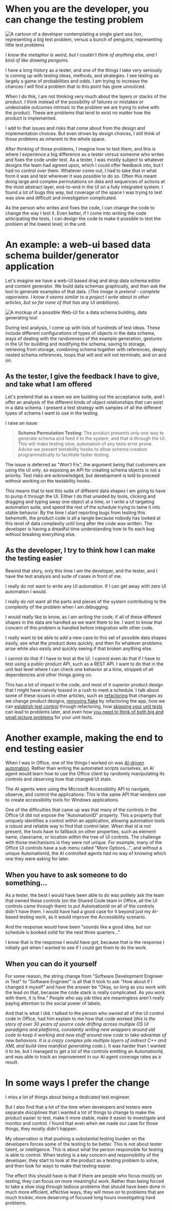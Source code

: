 When you are the developer, you can change the testing problem
=======================================================
![A cartoon of a developer contemplating a single giant sea lion, representing a big test problem, versus a bunch of penguins, representing little test problems](/assets/testproblems_sealion_penguins.png)

_I know the metaphor is weird, but I couldn't think of anything else, and
I kind of like drawing penguins._

I have a long history as a tester, and one of the things
I take very seriously is coming up with testing ideas, methods,
and strategies. I see testing as largely a game of probabilities
and odds. I am trying to increase the chances I will find a problem
that to this point has gone unnoticed.

When I do this, I am not thinking very much about the layers
or stacks of the product. I think instead of the possibility
of failures or mistakes or undesirable outcomes intrinsic to
the problem we are trying to solve with the product. These are
problems that tend to exist no matter how the product is implemented.

I add to that issues and risks that come about from the design
and implementation choices. But even driven by design choices, I still
think of those problems as inherent to the whole space.

After thinking of those problems, I imagine how to test them, and this
is where I experience a big difference as a tester versus someone
who writes and fixes the code under test. As a tester, I was mostly
subject to whatever designs the team had agreed upon, which I could
offer feedback into, but I had no control over them. Whatever come out,
I had to take that in what form it was and test wherever it was possible
to do so. Often this meant doing large and complex permutations on data
and sequences of actions at the most abstract layer, end-to-end in the
UI on a fully integrated system. I found a lot of bugs this way, but
coverage of the space I was trying to test was slow and difficult
and investigation complicated.

As the person who writes and fixes the code, I can change the code
to change the way I test it. Even better, if I come into writing the
code anticipating the tests, I can design the code to make it possible
to test the problem at the lowest level; in the unit.

An example: a web-ui based data schema builder/generator application
========================================================
Let's imagine we have a web-UI based drag and drop data schema
editor and content generator. We build data schemas graphically,
and then ask the tool to generate examples of that data. (_This
image is pretend - complete vaporware. I know it seems similar
to a project I write about in other articles, but so
far none of that has any UI ambitions_).

![A mockup of a possible Web-UI for a data schema building, data generating tool](/assets/datamaker_hypothetical.png)

During test analysis, I come up with lists of hundreds of test ideas.
These include different configurations of types of objects in the data
schema, ways of dealing with the randomness of the example generation,
gestures in the UI for building and modifying the schema, saving to
storage, retrieving from storage, combining schema together with references,
deeply nested schema references, loops that will and will not terminate, and
on and on.

As the tester, I give the feedback I have to give, and take what I am offered
----------------------------------------------------------
Let's pretend that as a team we are building out the acceptance suite,
and I offer an analysis of the different kinds of object relationships
that can exist in a data schema. I present a test strategy with samples of all
the different types of schema I want to use in the testing.

I raise an issue:
> __Schema Permutation Testing__: The product presents only one way to
> generate schema and feed it to the system, and that is through the UI. This
> will make testing slow, automation of any tests error prone. Advise we
> present testability hooks to allow schema creation programmatically to
> facilitate faster testing.

The issue is deferred as "Won't Fix", the argument being that customers are using the
UI only, so exposing an API for creating schema objects is not a priority. Test risks
are acknowledged, but development is told to proceed without working on the
testability hooks. 

This means that to test this suite of different data shapes I am going to have
to pump it through the UI. Either I do that unaided by tools, clicking and dragging
and typing away one object at a time, or I write a UI targeting automation suite, and
spend the rest of the schedule trying to tame it into stable behavior. By the time I start
reporting bugs from testing this behemoth, the product code is all a tangle because
nobody has looked at this level of data complexity until long after the code was written.
The developer is having a dreadful time understanding how to fix each bug without
breaking everything else.

As the developer, I try to think how I can make the testing easier
------------------------------------------------------------
Rewind that story, only this time I am the developer, and the tester, and
I have the test analysis and suite of cases in front of me.

I really do not want to write any UI automation. If I can get away with zero
UI automation I would.

I really do not want all the parts and pieces of the system contributing
to the complexity of the problem when I am debugging.

I would really like to know, as I am writing the code, if all of these different
shapes in the data are handled as we want them to be. I want to know
that concern of this problem is handled before integration with other code.

I really want to be able to add a new case to this set of possible data
shapes easily, see what the product does quickly, and then fix whatever
problems arise while also easily and quickly seeing if that broken anything else.

I cannot do that if I have to test at the UI. I cannot even do that if I have
to test using a public product API, such as a REST API. I want to do that in the unit
test level where I can check one behavior at a time, stripped of all dependencies and
other things going on.

This has a lot of impact in the code, and most of it superior product design
that I might have naively tossed in a rush to meet a schedule. I talk about
some of these issues in other articles, such as <a href="https://waynemroseberry.github.io/2023/11/27/Automation-refactoring-as-the-app-changes.html">refactoring</a> that changes as we
change product designs, <a href="https://waynemroseberry.github.io/2023/12/18/When-the-product-needs-to-change-to-remove-flake.html">removing flake</a>
by refactoring the app, how we can <a href="https://waynemroseberry.github.io/2023/12/30/Flake-is-about-control.html"> establish
test control</a> through refactoring, how <a href="https://waynemroseberry.github.io/2024/01/13/Diary-of-a-developer-fixing-their-own-lazy-mistake.html">skipping
your unit tests</a> can lead to problems later, and even how <a href="https://waynemroseberry.github.io/2024/01/29/Caught-myself-in-a-fragile-unit-test-bad-habit.html">
you need to think of both big and small picture problems</a> for your unit tests.

Another example, making the end to end testing easier
===============================================================
When I was in Office, one of the things I worked on was <a href="https://waynemroseberry.github.io/2023/09/10/lessons-learned-using-an-ai-army-to-test-office.html">AI-driven automation</a>.
Rather than writing the automated scripts ourselves, an AI agent would
learn how to use the Office client by randomly manipulating its controls
and observing how that changed UI state.

The AI agents were using the Microsoft Accessibility API to navigate,
observe, and control the applications. This is the same API that vendors
use to create accessibility tools for Windows applications.

One of the difficulties that came up was that many of the controls in the
Office UI did not expose the "AutomationID" property. This a property
that uniquely identifies a control within an application, allowing automation
tools a robust and reliable way to find that control later. When that id is
not present, the tools have to fallback on other properties, such as element
name, classname, or location within the tree of UI controls. The challenge with
those mechanisms is they were not unique. For example, many of the Office UI
controls have a sub menu called "More Options...", and without a unique
AutomationId, the AI controlled agents had no way of knowing which one
they were asking for later.

When you have to ask someone to do something...
--------------------------------------------------------------
As a tester, the best I would have been able to do was politely ask
the team that owned these controls (on the Shared Code team in Office, all
the UI controls came through them) to put AutomationId on all of the controls
didn't have them. I would have had a good case for it beyond just my AI-based
testing work, as it would improve the Accessibility scenario.

And the response would have been "sounds like a good idea, but our schedule
is booked solid for the next three quarters..."

I know that is the response I would have got, because that is the response
I initially got when I wanted to see if I could get them to do the work.

When you can do it yourself
--------------------------------------------------------------
For some reason, the string change from "Software Development Engineer in Test"
to "Software Engineer" is all that it took to ask "How about if I changed
it myself" and have the answer be "Okay, so long as you work with
the lead on that, because the code stack is really complicated. As
you work with them, it is fine." People who say job titles are meaningless
aren't really paying attention to the social power of labels.

And that is what I did. I talked to the person who owned all of the UI
control code in Office, had him explain to me how that code worked (_this is the
story of over 30 years of source code drifting across multiple OS UI paradigms
and platforms, constantly writing new wrappers around old code to keep it working
and new stuff around new code to take advantae of new behaviors. It is a
crazy complex pile multiple layers of indirect C++ and XML and build-time manifest generating code._).
It was harder than I wanted it to be, but I managed to get a lot
of the controls emitting an AutomationId, and was able to track
an improvement in our AI agent coverage rates as a result.

In some ways I prefer the change
==============================================================
I miss a lot of things about being a dedicated test engineer.

But I also find that a lot of the time when developers and testers
were separate disciplines that I wanted a lot of things to change to
make the product easier to test, make it more stable, make it easier
to investigate and monitor and control. I found that even when we made
our case for those things, they mostly didn't happen.

My observation is that pushing a substantial testing burden on the
developers forces some of the testing to be better. This is not about
tester talent, or intelligence. This is about what the person responsible
for testing is able to control. When testing is a key concern and responsibility
of the developer, they start to look at the product as a testing problem
to solve, and then look for ways to make that testing easier.

The effect this should have is that if there are people who focus
mostly on testing, they can focus on more meaningful work. Rather than
being forced to take a slow slog through tedious problems that
should have been done in much more efficient, effective ways, they will
move on to problems that are much trickier, more deserving of focused
long hours investigating hard problems.
